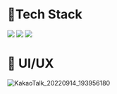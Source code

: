 # 🚩Tech Stack

<img src="https://img.shields.io/badge/React-61DAFB?style=flat-square&logo=React&logoColor=white"/> <img src="https://img.shields.io/badge/TypeScript-3178C6?style=flat-square&logo=TypeScript&logoColor=white"/> <img src="https://img.shields.io/badge/Sass-CC6699?style=flat-square&logo=Sass&logoColor=white"/>

# 🚩 UI/UX

![KakaoTalk_20220914_193956180](https://user-images.githubusercontent.com/87280835/192284337-3fe6c44f-695a-42b4-9759-f246d6c331ed.png)
